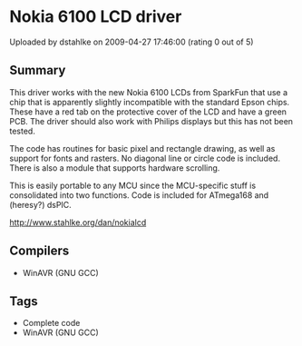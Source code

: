 # Nokia 6100 LCD driver

Uploaded by dstahlke on 2009-04-27 17:46:00 (rating 0 out of 5)

## Summary

This driver works with the new Nokia 6100 LCDs from SparkFun that use a chip that is apparently slightly incompatible with the standard Epson chips. These have a red tab on the protective cover of the LCD and have a green PCB. The driver should also work with Philips displays but this has not been tested.


The code has routines for basic pixel and rectangle drawing, as well as support for fonts and rasters. No diagonal line or circle code is included. There is also a module that supports hardware scrolling.


This is easily portable to any MCU since the MCU-specific stuff is consolidated into two functions. Code is included for ATmega168 and (heresy?) dsPIC.


<http://www.stahlke.org/dan/nokialcd>

## Compilers

- WinAVR (GNU GCC)

## Tags

- Complete code
- WinAVR (GNU GCC)
